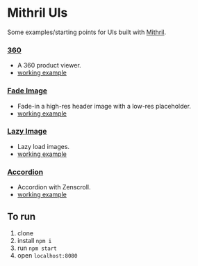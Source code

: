 # Mithril UIs

Some examples/starting points for UIs built with [Mithril](https://github.com/lhorie/mithril.js).

### [360](public/360)

- A 360 product viewer.
- [working example](https://rawgit.com/kevinkace/mithril-uis/master/public/360/index.html)

### [Fade Image](public/fade-image)

- Fade-in a high-res header image with a low-res placeholder.
- [working example](https://rawgit.com/kevinkace/mithril-uis/master/public/fade-image/index.html)

### [Lazy Image](public/lazy-image)

- Lazy load images.
- [working example](https://rawgit.com/kevinkace/mithril-uis/master/public/lazy-image/index.html)

### [Accordion](public/accordion)

- Accordion with Zenscroll.
- [working example](https://rawgit.com/kevinkace/mithril-uis/master/public/accordion/index.html)

## To run

1. clone
2. install `npm i`
3. run `npm start`
4. open `localhost:8080`
